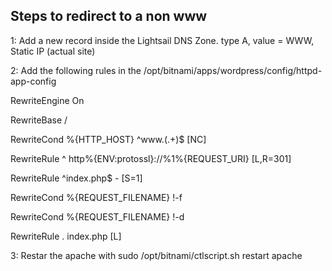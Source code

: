 ## Steps to redirect to a non www

1: Add a new record inside the Lightsail DNS Zone. type A, value =  WWW, Static IP (actual site)

2: Add the following rules in the /opt/bitnami/apps/wordpress/config/httpd-app-config

RewriteEngine On

RewriteBase /

RewriteCond %{HTTP_HOST} ^www\.(.+)$ [NC]

RewriteRule ^ http%{ENV:protossl}://%1%{REQUEST_URI} [L,R=301] 

RewriteRule ^index\.php$ - [S=1]

RewriteCond %{REQUEST_FILENAME} !-f

RewriteCond %{REQUEST_FILENAME} !-d

RewriteRule . index.php [L]

3: Restar the apache with sudo /opt/bitnami/ctlscript.sh restart apache

